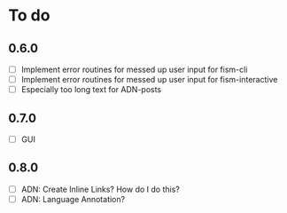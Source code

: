 # To do
## 0.6.0
- [ ] Implement error routines for messed up user input for fism-cli
- [ ] Implement error routines for messed up user input for fism-interactive
- [ ] Especially too long text for ADN-posts

## 0.7.0
- [ ] GUI

## 0.8.0
- [ ] ADN: Create Inline Links? How do I do this?
- [ ] ADN: Language Annotation?
